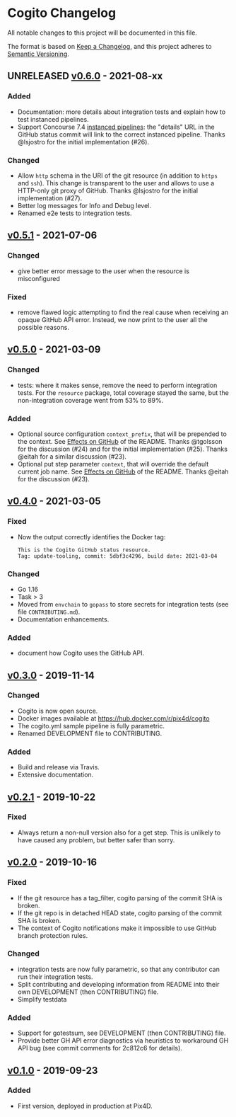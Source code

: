 # Cogito Changelog

All notable changes to this project will be documented in this file.

The format is based on [Keep a Changelog](https://keepachangelog.com/en/1.0.0/),
and this project adheres to [Semantic Versioning](https://semver.org/spec/v2.0.0.html).

## UNRELEASED [v0.6.0] - 2021-08-xx

### Added

- Documentation: more details about integration tests and explain how to test instanced pipelines.
- Support Concourse 7.4 [instanced pipelines](https://concourse-ci.org/instanced-pipelines.html): the "details" URL in the GitHub status commit will link to the correct instanced pipeline.
  Thanks @lsjostro for the initial implementation (#26).

### Changed

- Allow `http` schema in the URI of the git resource (in addition to `https` and `ssh`). This change is transparent to the user and allows to use a HTTP-only git proxy of GitHub.
  Thanks @lsjostro for the initial implementation (#27).
- Better log messages for Info and Debug level.
- Renamed e2e tests to integration tests.

## [v0.5.1] - 2021-07-06

### Changed

- give better error message to the user when the resource is misconfigured

### Fixed

- remove flawed logic attempting to find the real cause when receiving an opaque GitHub API error. Instead, we now print to the user all the possible reasons.

## [v0.5.0] - 2021-03-09

### Changed

- tests: where it makes sense, remove the need to perform integration tests. For the `resource` package, total coverage stayed the same, but the non-integration coverage went from 53% to 89%.

### Added

- Optional source configuration `context_prefix`, that will be prepended to the context. See [Effects on GitHub](README.md#effects-on-github) of the README.
  Thanks @tgolsson for the discussion (#24) and for the initial implementation (#25). Thanks @eitah for a similar discussion (#23).
- Optional put step parameter `context`, that will override the default current job name. See [Effects on GitHub](README.md#effects-on-github) of the README.
  Thanks @eitah for the discussion (#23).

## [v0.4.0] - 2021-03-05

### Fixed

- Now the output correctly identifies the Docker tag:
  ```
  This is the Cogito GitHub status resource.
  Tag: update-tooling, commit: 5dbf3c4296, build date: 2021-03-04
  ```

### Changed

- Go 1.16
- Task > 3
- Moved from `envchain` to `gopass` to store secrets for integration tests (see file `CONTRIBUTING.md`).
- Documentation enhancements.

### Added

- document how Cogito uses the GitHub API.

## [v0.3.0] - 2019-11-14

### Changed

- Cogito is now open source.
- Docker images available at https://hub.docker.com/r/pix4d/cogito
- The cogito.yml sample pipeline is fully parametric.
- Renamed DEVELOPMENT file to CONTRIBUTING.

### Added

- Build and release via Travis.
- Extensive documentation.

## [v0.2.1] - 2019-10-22

### Fixed

- Always return a non-null version also for a get step. This is unlikely to have caused any problem, but better safer than sorry.

## [v0.2.0] - 2019-10-16

### Fixed

- If the git resource has a tag_filter, cogito parsing of the commit SHA is broken.
- If the git repo is in detached HEAD state, cogito parsing of the commit SHA is broken.
- The context of Cogito notifications make it impossible to use GitHub branch protection rules.

### Changed

- integration tests are now fully parametric, so that any contributor can run their integration tests.
- Split contributing and developing information from README into their own DEVELOPMENT (then CONTRIBUTING) file.
- Simplify testdata

### Added

- Support for gotestsum, see DEVELOPMENT (then CONTRIBUTING) file.
- Provide better GH API error diagnostics via heuristics to workaround GH API bug (see commit comments for 2c812c6 for details).

## [v0.1.0] - 2019-09-23

### Added

- First version, deployed in production at Pix4D.



[v0.1.0]: https://github.com/Pix4D/cogito/releases/tag/v0.1.0
[v0.2.0]: https://github.com/Pix4D/cogito/releases/tag/v0.2.0
[v0.2.1]: https://github.com/Pix4D/cogito/releases/tag/v0.2.1
[v0.3.0]: https://github.com/Pix4D/cogito/releases/tag/v0.3.0
[v0.4.0]: https://github.com/Pix4D/cogito/releases/tag/v0.4.0
[v0.5.0]: https://github.com/Pix4D/cogito/releases/tag/v0.5.0
[v0.5.1]: https://github.com/Pix4D/cogito/releases/tag/v0.5.1
[v0.6.0]: https://github.com/Pix4D/cogito/releases/tag/v0.6.0
